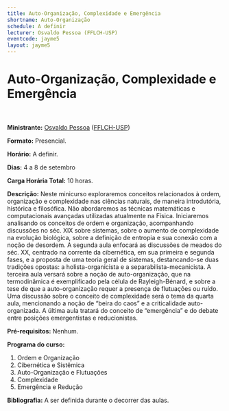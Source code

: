 ```yaml
---
title: Auto-Organização, Complexidade e Emergência
shortname: Auto-Organização
schedule: A definir
lecturer: Osvaldo Pessoa (FFLCH-USP)
eventcode: jayme5
layout: jayme5
---
```

# Auto-Organização, Complexidade e Emergência <br><br>

**Ministrante:** [Osvaldo Pessoa](http://lattes.cnpq.br/6654680579591757) ([FFLCH-USP](https://www.fflch.usp.br/))

**Formato:** Presencial.

**Horário:** A definir.

**Dias:** 4 a 8 de setembro 

**Carga Horária Total:** 10 horas.

**Descrição:** Neste minicurso exploraremos conceitos relacionados à ordem, organização e complexidade nas
ciências naturais, de maneira introdutória, histórica e filosófica. Não abordaremos as técnicas
matemáticas e computacionais avançadas utilizadas atualmente na Física. Iniciaremos analisando os
conceitos de ordem e organização, acompanhando discussões no séc. XIX sobre sistemas, sobre o
aumento de complexidade na evolução biológica, sobre a definição de entropia e sua conexão com a
noção de desordem. A segunda aula enfocará as discussões de meados do séc. XX, centrado na
corrente da cibernética, em sua primeira e segunda fases, e a proposta de uma teoria geral de
sistemas, destancando-se duas tradições opostas: a holista-organicista e a separabilista-mecanicista.
A terceira aula versará sobre a noção de auto-organização, que na termodinâmica é exemplificado
pela célula de Rayleigh-Bénard, e sobre a tese de que a auto-organização requer a presença de
flutuações ou ruído. Uma discussão sobre o conceito de complexidade será o tema da quarta aula,
mencionando a noção de “beira do caos” e a criticalidade auto-organizada. A última aula tratará do
conceito de “emergência” e do debate entre posições emergentistas e reducionistas.

**Pré-requisitos:** Nenhum.

**Programa do curso:**

1. Ordem e Organização
2. Cibernética e Sistêmica
3. Auto-Organização e Flutuações
4. Complexidade
5. Emergência e Redução

**Bibliografia:** A ser definida durante o decorrer das aulas.
